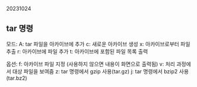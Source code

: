 20231024

## tar 명령
모드:
    A: tar 파일을 아카이브에 추가
    c: 새로운 아카이브 생성
    x: 아카이브로부터 파일 추출
    r: 아카이브에 파일 추가
    t: 아카이브에 포함된 파일 목록 출력

옵션:
    f: 아카이브 파일 지정 (사용하지 않으면 내용이 화면으로 출력됨)
    v: 처리 과정에서 대상 파일을 보여줌
    z: tar 명령에서 gzip 사용(tar.gz)
    j: tar 명령에서 bzip2 사용(tar.bz2)
